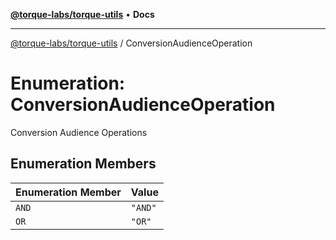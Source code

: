 [**@torque-labs/torque-utils**](../README.md) • **Docs**

***

[@torque-labs/torque-utils](../README.md) / ConversionAudienceOperation

# Enumeration: ConversionAudienceOperation

Conversion Audience Operations

## Enumeration Members

| Enumeration Member | Value |
| ------ | ------ |
| `AND` | `"AND"` |
| `OR` | `"OR"` |
